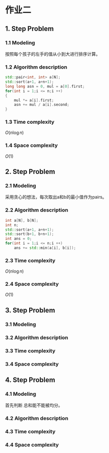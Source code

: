 # 作业二

## 1. Step Problem

### 1.1 Modeling

按照每个孩子的左手的值从小到大进行排序计算。

### 1.2 Algorithm description

```cpp
std::pair<int, int> a[N];
std::sort(a+1, a+n+1);
long long asn = 0, mul = a[0].first;
for(int i = 1;i <= n;i ++)
{
    mul *= a[i].first;
    asn += mul / a[i].second;
}
```

### 1.3 Time complexity

$O(n\log n)$

### 1.4 Space complexity

$O(1)$

## 2. Step Problem

### 2.1 Modeling

采用贪心的想法，每次取出a和b的最小值作为pairs。

### 2.2 Algorithm description

```cpp
int a[N], b[N];
int n;
std::sort(a+1, a+n+1);
std::sort(b+1, b+n+1);
int ans = 0;
for(int i = 1;i <= n;i ++)
    ans += std::min(a[i], b[i]);
```

### 2.3 Time complexity

$O(n\log n)$

### 2.4 Space complexity

$O(1)$

## 3. Step Problem

### 3.1 Modeling

### 3.2 Algorithm description

### 3.3 Time complexity

### 3.4 Space complexity

## 4. Step Problem

### 4.1 Modeling

首先判断 总和能不能被均分。

### 4.2 Algorithm description

### 4.3 Time complexity

### 4.4 Space complexity
